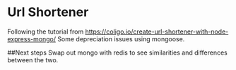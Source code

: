 # Url Shortener
Following the tutorial from <https://coligo.io/create-url-shortener-with-node-express-mongo/>
Some depreciation issues using mongoose.

##Next steps
Swap out mongo with redis to see similarities and differences between the two.